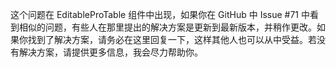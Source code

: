 这个问题在 EditableProTable 组件中出现，如果你在 GitHub 中 Issue #71 中看到相似的问题，有些人在那里提出的解决方案是更新到最新版本，并稍作更改。如果你找到了解决方案，请务必在这里回复一下，这样其他人也可以从中受益。若没有解决方案，请提供更多信息，我会尽力帮助你。
